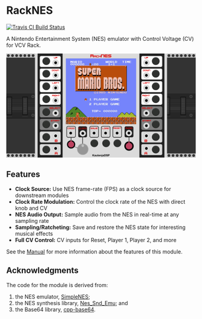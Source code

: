 # RackNES

[![Travis CI Build Status][BuildStatus]][BuildServer]

[BuildStatus]:  https://travis-ci.com/Kautenja/RackNES.svg?branch=master
[BuildServer]:  https://travis-ci.com/Kautenja/RackNES

A Nintendo Entertainment System (NES) emulator with Control Voltage (CV) for VCV Rack.

<p align="center">
<img alt="RackNES" src="img/RackNES.png">
</p>

## Features

- **Clock Source:** Use NES frame-rate (FPS) as a clock source for downstream modules
- **Clock Rate Modulation:** Control the clock rate of the NES with direct knob and CV
- **NES Audio Output:** Sample audio from the NES in real-time at any sampling rate
- **Sampling/Ratcheting:** Save and restore the NES state for interesting musical effects
- **Full CV Control:** CV inputs for Reset, Player 1, Player 2, and more

See the [Manual](https://kautenja.github.io/modules/RackNES/manual.pdf) for more
information about the features of this module.

## Acknowledgments

The code for the module is derived from:
1. the NES emulator, [SimpleNES](https://github.com/amhndu/SimpleNES);
2. the NES synthesis library, [Nes_Snd_Emu](https://github.com/jamesathey/Nes_Snd_Emu); and
3. the Base64 library, [cpp-base64](https://github.com/ReneNyffenegger/cpp-base64).
